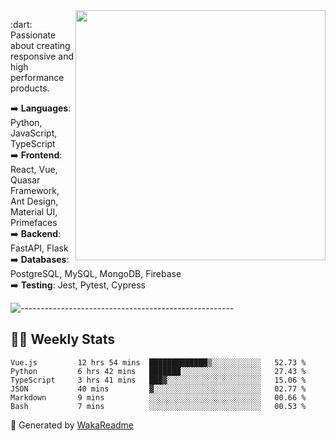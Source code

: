 <img src="https://github-readme-stats.vercel.app/api?username=iguit0&show_icons=true&include_all_commits=true&count_private=true&theme=dracula" min-width="400px" max-width="400px" width="400px" align="right" />

<p align="left"> 
  :dart: Passionate about creating responsive and high performance products.
</p>

<p align="left">
  ➡️ <strong>Languages</strong>: Python, JavaScript, TypeScript<br>
  ➡️ <strong>Frontend</strong>: React, Vue, Quasar Framework, Ant Design, Material UI, Primefaces<br>
  ➡️ <strong>Backend</strong>: FastAPI, Flask<br>
  ➡️ <strong>Databases</strong>: PostgreSQL, MySQL, MongoDB, Firebase<br>
  ➡️ <strong>Testing</strong>: Jest, Pytest, Cypress<br>
</p>

![-----------------------------------------------------](https://raw.githubusercontent.com/andreasbm/readme/master/assets/lines/vintage.png)

## :man_technologist: Weekly Stats
<!--START_SECTION:waka-->

```text
Vue.js         12 hrs 54 mins  █████████████▒░░░░░░░░░░░   52.73 %
Python         6 hrs 42 mins   ███████░░░░░░░░░░░░░░░░░░   27.43 %
TypeScript     3 hrs 41 mins   ███▓░░░░░░░░░░░░░░░░░░░░░   15.06 %
JSON           40 mins         ▓░░░░░░░░░░░░░░░░░░░░░░░░   02.77 %
Markdown       9 mins          ░░░░░░░░░░░░░░░░░░░░░░░░░   00.66 %
Bash           7 mins          ░░░░░░░░░░░░░░░░░░░░░░░░░   00.53 %
```

<!--END_SECTION:waka-->

🚀 Generated by [WakaReadme](https://github.com/athul/waka-readme)
